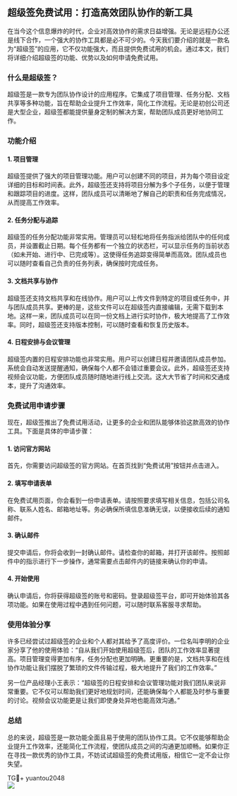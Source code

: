 ## 超级签免费试用：打造高效团队协作的新工具

在当今这个信息爆炸的时代，企业对高效协作的需求日益增强。无论是远程办公还是线下合作，一个强大的协作工具都是必不可少的。今天我们要介绍的就是一款名为“超级签”的应用，它不仅功能强大，而且提供免费试用的机会。通过本文，我们将详细介绍超级签的功能、优势以及如何申请免费试用。

### 什么是超级签？

超级签是一款专为团队协作设计的应用程序。它集成了项目管理、任务分配、文档共享等多种功能，旨在帮助企业提升工作效率，简化工作流程。无论是初创公司还是大型企业，超级签都能提供量身定制的解决方案，帮助团队成员更好地协同工作。

### 功能介绍

#### 1. 项目管理
超级签提供了强大的项目管理功能。用户可以创建不同的项目，并为每个项目设定详细的目标和时间表。此外，超级签还支持将项目分解为多个子任务，以便于管理和跟踪项目的进度。这样，团队成员可以清晰地了解自己的职责和任务完成情况，从而提高工作效率。

#### 2. 任务分配与追踪
超级签的任务分配功能非常实用。管理员可以轻松地将任务指派给团队中的任何成员，并设置截止日期。每个任务都有一个独立的状态栏，可以显示任务的当前状态（如未开始、进行中、已完成等）。这使得任务追踪变得简单而高效。团队成员也可以随时查看自己负责的任务列表，确保按时完成任务。

#### 3. 文档共享与协作
超级签还支持文档共享和在线协作。用户可以上传文件到特定的项目或任务中，并与团队成员共享。更棒的是，这些文件可以在超级签内直接编辑，无需下载到本地。这样一来，团队成员可以在同一份文档上进行实时协作，极大地提高了工作效率。同时，超级签还支持版本控制，可以随时查看和恢复历史版本。

#### 4. 日程安排与会议管理
超级签内置的日程安排功能也非常实用。用户可以创建日程并邀请团队成员参加。系统会自动发送提醒通知，确保每个人都不会错过重要会议。此外，超级签还支持视频会议功能，方便团队成员随时随地进行线上交流。这大大节省了时间和交通成本，提升了沟通效率。

### 免费试用申请步骤

现在，超级签推出了免费试用活动，让更多的企业和团队能够体验这款高效的协作工具。下面是具体的申请步骤：

#### 1. 访问官方网站
首先，你需要访问超级签的官方网站。在首页找到“免费试用”按钮并点击进入。

#### 2. 填写申请表单
在免费试用页面，你会看到一份申请表单。请按照要求填写相关信息，包括公司名称、联系人姓名、邮箱地址等。务必确保所填信息准确无误，以便接收后续的通知邮件。

#### 3. 确认邮件
提交申请后，你将会收到一封确认邮件。请检查你的邮箱，并打开该邮件。按照邮件中的指示进行下一步操作，通常需要点击邮件内的链接来确认你的申请。

#### 4. 开始使用
确认申请后，你将获得超级签的账号和密码。登录超级签平台，即可开始体验其各项功能。如果在使用过程中遇到任何问题，可以随时联系客服寻求帮助。

### 使用体验分享

许多已经尝试过超级签的企业和个人都对其给予了高度评价。一位名叫李明的企业家分享了他的使用体验：“自从我们开始使用超级签后，团队的工作效率显著提高。项目管理变得更加有序，任务分配也更加明确。更重要的是，文档共享和在线协作功能让我们摆脱了繁琐的文件传输过程，极大地提升了我们的工作效率。”

另一位产品经理小王表示：“超级签的日程安排和会议管理功能对我们团队来说非常重要。它不仅可以帮助我们更好地规划时间，还能确保每个人都能及时参与重要的讨论。视频会议功能更是让我们即使身处异地也能高效沟通。”

### 总结

总的来说，超级签是一款功能全面且易于使用的团队协作工具。它不仅能够帮助企业提升工作效率，还能简化工作流程，使团队成员之间的沟通更加顺畅。如果你正在寻找一款优秀的协作工具，不妨试试超级签的免费试用版，相信它一定不会让你失望。

TG💪+ yuantou2048  
![](https://github.com/user-attachments/assets/b096be7b-4918-425d-a280-69484dc5cd6f)